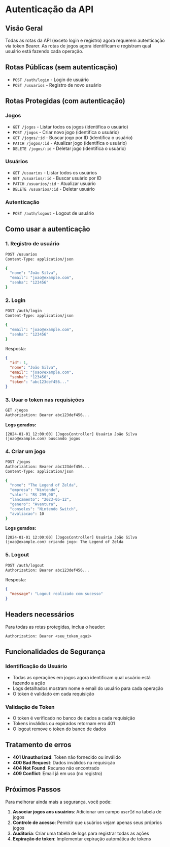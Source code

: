 # Autenticação da API

## Visão Geral

Todas as rotas da API (exceto login e registro) agora requerem autenticação via token Bearer. As rotas de jogos agora identificam e registram qual usuário está fazendo cada operação.

## Rotas Públicas (sem autenticação)

- `POST /auth/login` - Login de usuário
- `POST /usuarios` - Registro de novo usuário

## Rotas Protegidas (com autenticação)

### Jogos
- `GET /jogos` - Listar todos os jogos (identifica o usuário)
- `POST /jogos` - Criar novo jogo (identifica o usuário)
- `GET /jogos/:id` - Buscar jogo por ID (identifica o usuário)
- `PATCH /jogos/:id` - Atualizar jogo (identifica o usuário)
- `DELETE /jogos/:id` - Deletar jogo (identifica o usuário)

### Usuários
- `GET /usuarios` - Listar todos os usuários
- `GET /usuarios/:id` - Buscar usuário por ID
- `PATCH /usuarios/:id` - Atualizar usuário
- `DELETE /usuarios/:id` - Deletar usuário

### Autenticação
- `POST /auth/logout` - Logout de usuário

## Como usar a autenticação

### 1. Registro de usuário
```bash
POST /usuarios
Content-Type: application/json

{
  "nome": "João Silva",
  "email": "joao@example.com",
  "senha": "123456"
}
```

### 2. Login
```bash
POST /auth/login
Content-Type: application/json

{
  "email": "joao@example.com",
  "senha": "123456"
}
```

Resposta:
```json
{
  "id": 1,
  "nome": "João Silva",
  "email": "joao@example.com",
  "senha": "123456",
  "token": "abc123def456..."
}
```

### 3. Usar o token nas requisições
```bash
GET /jogos
Authorization: Bearer abc123def456...
```

**Logs gerados:**
```
[2024-01-01 12:00:00] [JogosController] Usuário João Silva (joao@example.com) buscando jogos
```

### 4. Criar um jogo
```bash
POST /jogos
Authorization: Bearer abc123def456...
Content-Type: application/json

{
  "nome": "The Legend of Zelda",
  "empresa": "Nintendo",
  "valor": "R$ 299,90",
  "lancamento": "2023-05-12",
  "genero": "Aventura",
  "consoles": "Nintendo Switch",
  "avaliacao": 10
}
```

**Logs gerados:**
```
[2024-01-01 12:00:00] [JogosController] Usuário João Silva (joao@example.com) criando jogo: The Legend of Zelda
```

### 5. Logout
```bash
POST /auth/logout
Authorization: Bearer abc123def456...
```

Resposta:
```json
{
  "message": "Logout realizado com sucesso"
}
```

## Headers necessários

Para todas as rotas protegidas, inclua o header:
```
Authorization: Bearer <seu_token_aqui>
```

## Funcionalidades de Segurança

### Identificação do Usuário
- Todas as operações em jogos agora identificam qual usuário está fazendo a ação
- Logs detalhados mostram nome e email do usuário para cada operação
- O token é validado em cada requisição

### Validação de Token
- O token é verificado no banco de dados a cada requisição
- Tokens inválidos ou expirados retornam erro 401
- O logout remove o token do banco de dados

## Tratamento de erros

- **401 Unauthorized**: Token não fornecido ou inválido
- **400 Bad Request**: Dados inválidos na requisição
- **404 Not Found**: Recurso não encontrado
- **409 Conflict**: Email já em uso (no registro)

## Próximos Passos

Para melhorar ainda mais a segurança, você pode:

1. **Associar jogos aos usuários**: Adicionar um campo `userId` na tabela de jogos
2. **Controle de acesso**: Permitir que usuários vejam apenas seus próprios jogos
3. **Auditoria**: Criar uma tabela de logs para registrar todas as ações
4. **Expiração de token**: Implementar expiração automática de tokens 